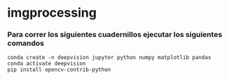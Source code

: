 # imgprocessing
### Para correr los siguientes cuadernillos ejecutar los siguientes comandos
```
conda create -n deepvision jupyter python numpy matplotlib pandas
conda activate deepvision
pip install opencv-contrib-python
```